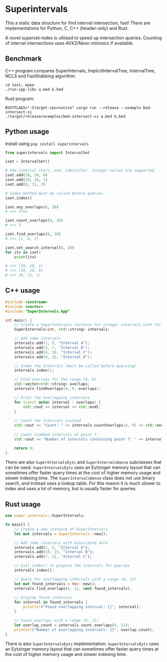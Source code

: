 Superintervals
==============

This a static data structure for find interval intersection, fast! 
There are implementations for Python, C, C++ (header-only) and Rust.

A novel superset-index is utilised to speed up intersection
queries. Counting of interval intersections uses AVX2/Neon 
intrinsics if available.

Benchmark
---------

C++ program compares SuperIntervals, ImplicitIntervalTree, IntervalTree, NCLS and FastStabbing algorithm:
```shell
cd test; make
./run-cpp-libs a.bed b.bed
```

Rust program:
```shell
RUSTFLAGS="-Ctarget-cpu=native" cargo run --release --example bed-intersect-si
./target/release/examples/bed-intersect-si a.bed b.bed
```

Python usage
------------
Install using `pip install superintervals`

```python
from superintervals import IntervalSet

iset = IntervalSet()

# Add interval start, end, identifier. Integer values are supported
iset.add(10, 20, 0)
iset.add(19, 18, 1)
iset.add(8, 11, 2)

# Index method must be called before queries
iset.index()

iset.any_overlaps(8, 20)
# >>> True

iset.count_overlaps(8, 20)
# >>> 3

iset.find_overlaps(8, 20)
# >>> [1, 0, 2]

iset.set_search_interval(8, 20)
for itv in iset:
    print(itv)

# >>> (19, 18, 1) 
# >>> (10, 20, 0) 
# >>> (8, 11, 2)

```

C++ usage
---------
```cpp
#include <iostream>
#include <vector>
#include "SuperIntervals.hpp"

int main() {
    // Create a SuperIntervals instance for integer intervals with string data
    SuperIntervals<int, std::string> intervals;

    // Add some intervals
    intervals.add(1, 5, "Interval A");
    intervals.add(3, 7, "Interval B");
    intervals.add(6, 10, "Interval C");
    intervals.add(8, 12, "Interval D");

    // Index the intervals (must be called before querying)
    intervals.index();

    // Find overlaps for the range [4, 9]
    std::vector<std::string> overlaps;
    intervals.findOverlaps(4, 9, overlaps);

    // Print the overlapping intervals
    for (const auto& interval : overlaps) {
        std::cout << interval << std::endl;
    }
    
    // Count the intervals instead
    std::cout << "Count: " << intervals.countOverlaps(4, 9) << std::endl;
    
    // Count stabbed intervals at point 7
    std::cout << "Number of intervals containing point 7: " << intervals.countStabbed(7) << std::endl;

    return 0;
}
```
There are also `SuperIntervalsEytz` and `SuperIntervalsDense` subclasses that can be used. `SuperIntervalsEytz` 
uses an Eytzinger memory layout that can sometimes offer faster query times at the cost of higher memory
usage and slower indexing time. The `SuperIntervalsDense` class does not use binary search, and instead uses a lookup
table. For this reason it is much slower to index and uses a lot of memory, but is usually faster for queries.

Rust usage
----------

```rust
use super_intervals::SuperIntervals;

fn main() {
    // Create a new instance of SuperIntervals
    let mut intervals = SuperIntervals::new();

    // Add some intervals with associated data
    intervals.add(1, 5, "Interval A");
    intervals.add(10, 15, "Interval B");
    intervals.add(7, 12, "Interval C");

    // Call index() to prepare the intervals for queries
    intervals.index();

    // Query for overlapping intervals with a range (4, 11)
    let mut found_intervals = Vec::new();
    intervals.find_overlaps(4, 11, &mut found_intervals);
    
    // Display found intervals
    for interval in found_intervals {
        println!("Found overlapping interval: {}", interval);
    }

    // Count overlaps with a range (4, 11)
    let overlap_count = intervals.count_overlaps(4, 11);
    println!("Number of overlapping intervals: {}", overlap_count);
}
```
There is also `SuperIntervalsEytz` implementation. `SuperIntervalsEytz` 
uses an Eytzinger memory layout that can sometimes offer faster query times at the cost of higher memory
usage and slower indexing time.

